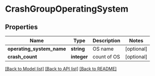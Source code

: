 # CrashGroupOperatingSystem

## Properties
Name | Type | Description | Notes
------------ | ------------- | ------------- | -------------
**operating_system_name** | **string** | OS name | [optional] 
**crash_count** | **integer** | count of OS | [optional] 

[[Back to Model list]](../README.md#documentation-for-models) [[Back to API list]](../README.md#documentation-for-api-endpoints) [[Back to README]](../README.md)

